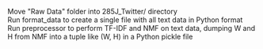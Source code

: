 Move "Raw Data" folder into 285J_Twitter/ directory <br>
Run format_data to create a single file with all text data in Python format <br>
Run preprocessor to perform TF-IDF and NMF on text data, dumping W and H from NMF into a tuple like (W, H) in a Python pickle file <br>